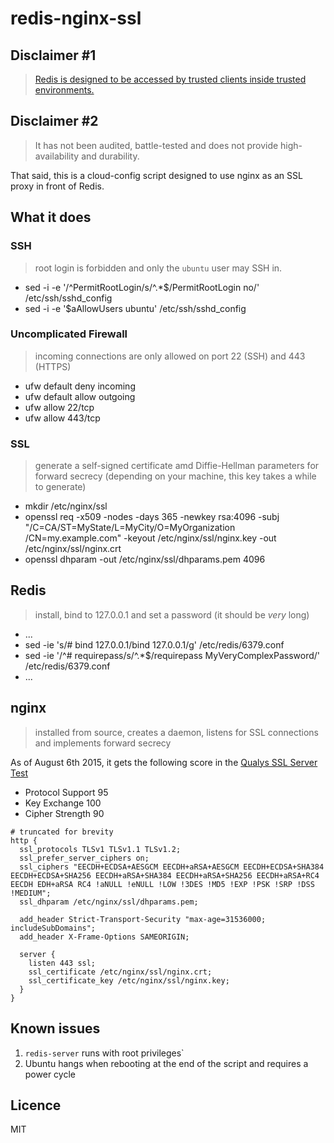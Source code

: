 # redis-nginx-ssl

## Disclaimer #1

> [Redis is designed to be accessed by trusted clients inside trusted environments.](http://redis.io/topics/security)

## Disclaimer #2

> It has not been audited, battle-tested and does not provide high-availability and durability.

That said, this is a cloud-config script designed to use nginx as an SSL proxy in front of Redis.

## What it does

### SSH

> root login is forbidden and only the `ubuntu` user may SSH in.

- sed -i -e '/^PermitRootLogin/s/^.*$/PermitRootLogin no/' /etc/ssh/sshd_config
- sed -i -e '$aAllowUsers ubuntu' /etc/ssh/sshd_config

### Uncomplicated Firewall

> incoming connections are only allowed on port 22 (SSH) and 443 (HTTPS)

- ufw default deny incoming
- ufw default allow outgoing
- ufw allow 22/tcp
- ufw allow 443/tcp

### SSL

> generate a self-signed certificate amd Diffie-Hellman parameters for forward secrecy (depending on your machine, this key takes a while to generate)

- mkdir /etc/nginx/ssl
- openssl req -x509 -nodes -days 365 -newkey rsa:4096 -subj "/C=CA/ST=MyState/L=MyCity/O=MyOrganization /CN=my.example.com" -keyout /etc/nginx/ssl/nginx.key -out /etc/nginx/ssl/nginx.crt
- openssl dhparam -out /etc/nginx/ssl/dhparams.pem 4096

## Redis

> install, bind to 127.0.0.1 and set a password (it should be *very* long)

- ...
- sed -ie 's/# bind 127.0.0.1/bind 127.0.0.1/g' /etc/redis/6379.conf
- sed -ie '/^# requirepass/s/^.*$/requirepass MyVeryComplexPassword/' /etc/redis/6379.conf
- ...

## nginx

> installed from source, creates a daemon, listens for SSL connections and implements forward secrecy

As of August 6th 2015, it gets the following score in the [Qualys SSL Server Test](https://www.ssllabs.com/ssltest/)
- Protocol Support 95
- Key Exchange 100
- Cipher Strength 90

```nginx
# truncated for brevity
http {
  ssl_protocols TLSv1 TLSv1.1 TLSv1.2;
  ssl_prefer_server_ciphers on;
  ssl_ciphers "EECDH+ECDSA+AESGCM EECDH+aRSA+AESGCM EECDH+ECDSA+SHA384 EECDH+ECDSA+SHA256 EECDH+aRSA+SHA384 EECDH+aRSA+SHA256 EECDH+aRSA+RC4 EECDH EDH+aRSA RC4 !aNULL !eNULL !LOW !3DES !MD5 !EXP !PSK !SRP !DSS !MEDIUM";
  ssl_dhparam /etc/nginx/ssl/dhparams.pem;
  
  add_header Strict-Transport-Security "max-age=31536000; includeSubDomains";
  add_header X-Frame-Options SAMEORIGIN;
  
  server {
    listen 443 ssl;
    ssl_certificate /etc/nginx/ssl/nginx.crt;
    ssl_certificate_key /etc/nginx/ssl/nginx.key;
  }
}
```

## Known issues

1. `redis-server` runs with root privileges`
1. Ubuntu hangs when rebooting at the end of the script and requires a power cycle

## Licence

MIT
